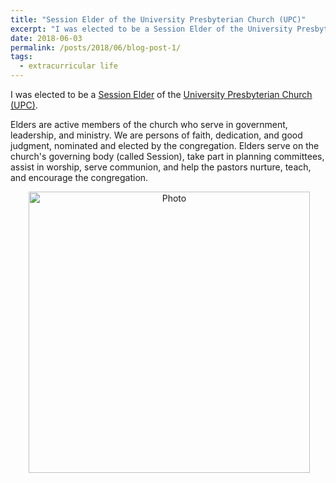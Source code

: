 ```yaml
---
title: "Session Elder of the University Presbyterian Church (UPC)"
excerpt: "I was elected to be a Session Elder of the University Presbyterian Church (UPC)."
date: 2018-06-03
permalink: /posts/2018/06/blog-post-1/
tags:
  - extracurricular life
---
```


I was elected to be a [Session Elder](https://www.upc.org/connect/leadership/elders/) of the [University Presbyterian Church (UPC)](https://www.upc.org/). 

Elders are active members of the church who serve in government, leadership, and ministry. We are persons of faith, dedication, and good judgment, nominated and elected by the congregation. Elders serve on the church's governing body (called Session), take part in planning committees, assist in worship, serve communion, and help the pastors nurture, teach, and encourage the congregation. 

<p align="center">
  <img src="https://zhengthomastang.github.io/images/UPC_photo.jpg?raw=true" alt="Photo" style="width: 450px;"/> 
</p>
